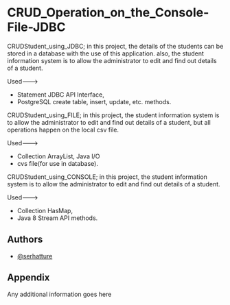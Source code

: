 
# CRUD_Operation_on_the_Console-File-JDBC

 CRUDStudent_using_JDBC;
 in this project,
  the details of the students can be stored in a database with the use of this application.
  also,  the student information system is to allow the administrator to edit and find out details of a student.
  
  Used--->
  * Statement JDBC API Interface,
  * PostgreSQL create table, insert, update, etc. methods.


 CRUDStudent_using_FILE;
 in this project,
 the student information system is to allow the administrator to edit and find out details of a student,
 but all operations happen on the local csv file.
 
 Used--->
 * Collection ArrayList, Java I/O
 * cvs file(for use in database).


 CRUDStudent_using_CONSOLE;
in this project,
 the student information system is to allow the administrator to edit and find out details of a student.
 
 Used--->
 * Collection HasMap,
 * Java 8 Stream API methods.


## Authors

- [@serhatture](https://www.github.com/serhat-ture)


## Appendix

Any additional information goes here



